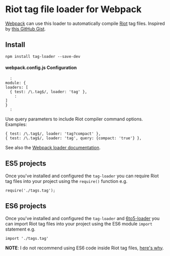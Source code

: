 # Riot tag file loader for Webpack

[Webpack](http://webpack.github.io/) can use this loader to automatically compile [Riot](https://muut.com/riotjs/) tag files. Inspired by [this GitHub Gist](https://gist.github.com/guyromm/77d044c1fc75b117c99b).


## Install

    npm install tag-loader --save-dev


#### webpack.config.js Configuration
```
  :
module: {
loaders: [
  { test: /\.tag$/, loader: 'tag' },
    :
]
}
  :
```

Use query parameters to include Riot compiler command options. Examples:

    { test: /\.tag$/, loader: 'tag?compact' },
    { test: /\.tag$/, loader: 'tag', query: {compact: 'true'} },

See also the [Webpack loader documentation](http://webpack.github.io/docs/using-loaders.html).


## ES5 projects
Once you've installed and configured the `tag-loader` you can require Riot tag files into your project using the `require()` function e.g.

    require('./tags.tag');


## ES6 projects
Once you've installed and configured the `tag-loader` and [6to5-loader](https://www.npmjs.com/package/6to5-loader) you can import Riot tag files into your project using the ES6 module `import` statement e.g.

    import './tags.tag'

**NOTE**: I do not recommend using ES6 code inside Riot tag files, [here's why](https://muut.com/riotjs/forum/#!/using:problem-referencing-this-in).